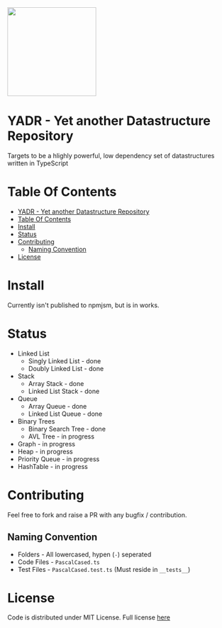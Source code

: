 <img width=200 src="https://raw.githubusercontent.com/yashshah1/datastructures-ts/master/assets/logo.svg">

# YADR - Yet another Datastructure Repository

Targets to be a hlighly powerful, low dependency set of datastructures written in TypeScript

# Table Of Contents

- [YADR - Yet another Datastructure Repository](#yadr---yet-another-datastructure-repository)
- [Table Of Contents](#table-of-contents)
- [Install](#install)
- [Status](#status)
- [Contributing](#contributing)
  - [Naming Convention](#naming-convention)
- [License](#license)

# Install

Currently isn't published to npmjsm, but is in works.

# Status

- Linked List
  - Singly Linked List - done
  - Doubly Linked List - done
- Stack
  - Array Stack - done
  - Linked List Stack - done
- Queue
  - Array Queue - done
  - Linked List Queue - done
- Binary Trees
  - Binary Search Tree - done
  - AVL Tree - in progress
- Graph - in progress
- Heap - in progress
- Priority Queue - in progress
- HashTable - in progress

# Contributing

Feel free to fork and raise a PR with any bugfix / contribution.

## Naming Convention

- Folders - All lowercased, hypen (`-`) seperated
- Code Files - `PascalCased.ts`
- Test Files - `PascalCased.test.ts` (Must reside in `__tests__`)

# License

Code is distributed under MIT License. Full license [here](https://github.com/yashshah1/datastructures-ts/blob/master/LICENSE)
